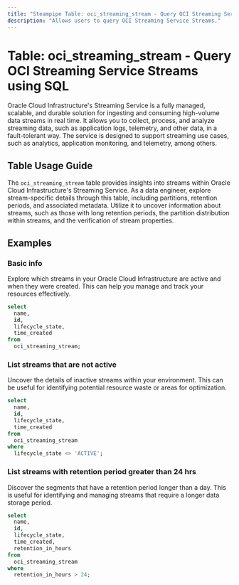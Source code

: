 ```yaml
---
title: "Steampipe Table: oci_streaming_stream - Query OCI Streaming Service Streams using SQL"
description: "Allows users to query OCI Streaming Service Streams."
---
```


# Table: oci_streaming_stream - Query OCI Streaming Service Streams using SQL

Oracle Cloud Infrastructure's Streaming Service is a fully managed, scalable, and durable solution for ingesting and consuming high-volume data streams in real time. It allows you to collect, process, and analyze streaming data, such as application logs, telemetry, and other data, in a fault-tolerant way. The service is designed to support streaming use cases, such as analytics, application monitoring, and telemetry, among others.

## Table Usage Guide

The `oci_streaming_stream` table provides insights into streams within Oracle Cloud Infrastructure's Streaming Service. As a data engineer, explore stream-specific details through this table, including partitions, retention periods, and associated metadata. Utilize it to uncover information about streams, such as those with long retention periods, the partition distribution within streams, and the verification of stream properties.

## Examples

### Basic info
Explore which streams in your Oracle Cloud Infrastructure are active and when they were created. This can help you manage and track your resources effectively.

```sql
select
  name,
  id,
  lifecycle_state,
  time_created
from
  oci_streaming_stream;
```

### List streams that are not active
Uncover the details of inactive streams within your environment. This can be useful for identifying potential resource waste or areas for optimization.

```sql
select
  name,
  id,
  lifecycle_state,
  time_created
from
  oci_streaming_stream
where
  lifecycle_state <> 'ACTIVE';
```

### List streams with retention period greater than 24 hrs
Discover the segments that have a retention period longer than a day. This is useful for identifying and managing streams that require a longer data storage period.

```sql
select
  name,
  id,
  lifecycle_state,
  time_created,
  retention_in_hours
from
  oci_streaming_stream
where
  retention_in_hours > 24;
```
